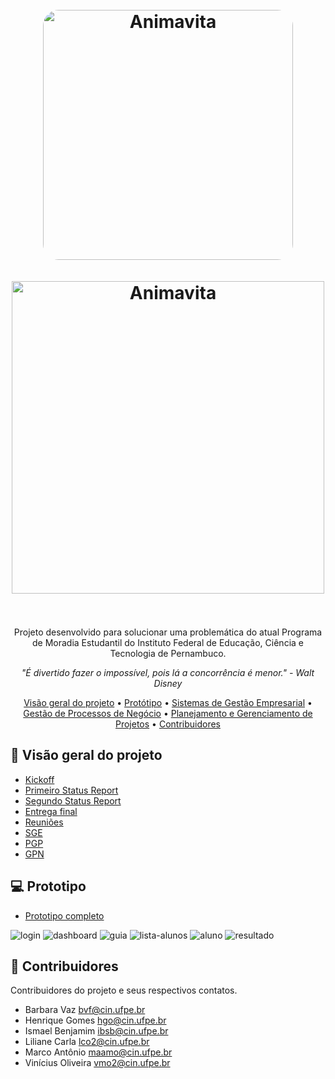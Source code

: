 <h1 align="center">
  <br>
  <img src="https://i.imgur.com/JUAzsa0.jpg" alt="Animavita" width="400px" style="border-radius: 25px;">
  <br><br>
  <img src="https://i.imgur.com/HDqKIG4.png" alt="Animavita" width="500px">
  <br><br>
</h1>

<p align="center">Projeto desenvolvido para solucionar uma problemática do atual Programa de Moradia Estudantil do Instituto Federal de Educação, Ciência e Tecnologia de Pernambuco.</p>

<p align="center"><i>"É divertido fazer o impossível, pois lá a concorrência é menor." - Walt Disney</i> </p>

<p align="center">
  <a href="#page_facing_up-vis%C3%A3o-geral-do-projeto">Visão geral do projeto</a> •
  <a href="#computer-Prototipo">Protótipo</a> •
  <a href="#">Sistemas de Gestão Empresarial</a> •
  <a href="#">Gestão de Processos de Negócio</a> •
  <a href="#">Planejamento e Gerenciamento de Projetos</a> •
  <a href="#raising_hand-contribuidores">Contribuidores</a>
</p>

## :page_facing_up: **Visão geral do projeto**

-   [Kickoff](https://github.com/ismaelbenjamim/projeto-moradia-ifpe/tree/main/Kickoff)
-   [Primeiro Status Report](https://github.com/ismaelbenjamim/projeto-moradia-ifpe/tree/main/Primeiro%20Status%20Report)
-   [Segundo Status Report](https://github.com/ismaelbenjamim/projeto-moradia-ifpe/tree/main/Segundo%20Status%20Report)
-   [Entrega final](https://github.com/ismaelbenjamim/projeto-moradia-ifpe/tree/main/Entrega%20final)
-   [Reuniões](https://github.com/ismaelbenjamim/projeto-moradia-ifpe/tree/main/Reuniões)
-   [SGE](https://github.com/ismaelbenjamim/projeto-moradia-ifpe/tree/main/SGE)
-   [PGP](https://github.com/ismaelbenjamim/projeto-moradia-ifpe/tree/main/PGP)
-   [GPN](https://github.com/ismaelbenjamim/projeto-moradia-ifpe/tree/main/GPN)

## :computer: **Prototipo**

- [Prototipo completo](https://www.figma.com/file/BWHjiRKMGE1IupBm5Uel70/Sistema-Moradia?node-id=0%3A1)

<img src="https://i.imgur.com/rUhFq4c.png" alt="login">
<img src="https://i.imgur.com/XHPTr8Y.png" alt="dashboard">
<img src="https://i.imgur.com/Y27vgJR.png" alt="guia">
<img src="https://i.imgur.com/CoQzzcB.png" alt="lista-alunos">
<img src="https://i.imgur.com/Mqoo7WF.png" alt="aluno">
<img src="https://i.imgur.com/Lrph70n.png" alt="resultado">

## :raising_hand: **Contribuidores**

Contribuidores do projeto e seus respectivos contatos.

* Barbara Vaz <bvf@cin.ufpe.br>
* Henrique Gomes <hgo@cin.ufpe.br>
* Ismael Benjamim <ibsb@cin.ufpe.br>
* Liliane Carla <lco2@cin.ufpe.br>
* Marco Antônio <maamo@cin.ufpe.br>
* Vinícius Oliveira <vmo2@cin.ufpe.br>

